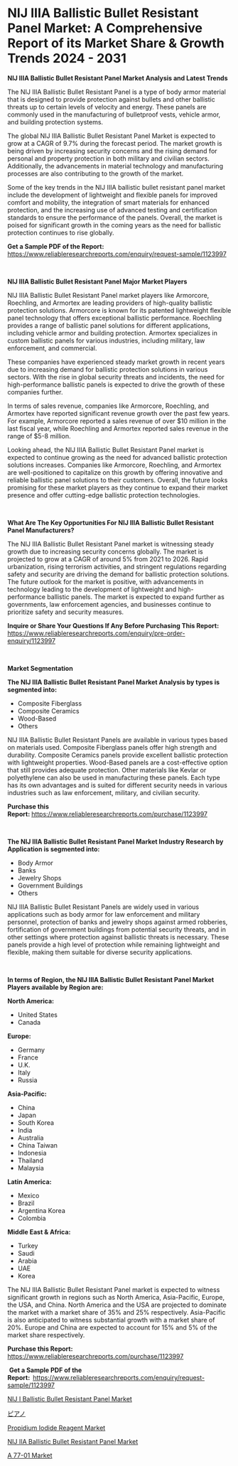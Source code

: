 <p><h1>NIJ IIIA Ballistic Bullet Resistant Panel Market: A Comprehensive Report of its Market Share & Growth Trends 2024 - 2031</h1></p><p><strong>NIJ IIIA Ballistic Bullet Resistant Panel Market Analysis and Latest Trends</strong></p>
<p><p>The NIJ IIIA Ballistic Bullet Resistant Panel is a type of body armor material that is designed to provide protection against bullets and other ballistic threats up to certain levels of velocity and energy. These panels are commonly used in the manufacturing of bulletproof vests, vehicle armor, and building protection systems.</p><p>The global NIJ IIIA Ballistic Bullet Resistant Panel Market is expected to grow at a CAGR of 9.7% during the forecast period. The market growth is being driven by increasing security concerns and the rising demand for personal and property protection in both military and civilian sectors. Additionally, the advancements in material technology and manufacturing processes are also contributing to the growth of the market.</p><p>Some of the key trends in the NIJ IIIA ballistic bullet resistant panel market include the development of lightweight and flexible panels for improved comfort and mobility, the integration of smart materials for enhanced protection, and the increasing use of advanced testing and certification standards to ensure the performance of the panels. Overall, the market is poised for significant growth in the coming years as the need for ballistic protection continues to rise globally.</p></p>
<p><strong>Get a Sample PDF of the Report:&nbsp;</strong> <a href="https://www.reliableresearchreports.com/enquiry/request-sample/1123997">https://www.reliableresearchreports.com/enquiry/request-sample/1123997</a></p>
<p>&nbsp;</p>
<p><strong>NIJ IIIA Ballistic Bullet Resistant Panel Major Market Players</strong></p>
<p><p>NIJ IIIA Ballistic Bullet Resistant Panel market players like Armorcore, Roechling, and Armortex are leading providers of high-quality ballistic protection solutions. Armorcore is known for its patented lightweight flexible panel technology that offers exceptional ballistic performance. Roechling provides a range of ballistic panel solutions for different applications, including vehicle armor and building protection. Armortex specializes in custom ballistic panels for various industries, including military, law enforcement, and commercial.</p><p>These companies have experienced steady market growth in recent years due to increasing demand for ballistic protection solutions in various sectors. With the rise in global security threats and incidents, the need for high-performance ballistic panels is expected to drive the growth of these companies further.</p><p>In terms of sales revenue, companies like Armorcore, Roechling, and Armortex have reported significant revenue growth over the past few years. For example, Armorcore reported a sales revenue of over $10 million in the last fiscal year, while Roechling and Armortex reported sales revenue in the range of $5-8 million.</p><p>Looking ahead, the NIJ IIIA Ballistic Bullet Resistant Panel market is expected to continue growing as the need for advanced ballistic protection solutions increases. Companies like Armorcore, Roechling, and Armortex are well-positioned to capitalize on this growth by offering innovative and reliable ballistic panel solutions to their customers. Overall, the future looks promising for these market players as they continue to expand their market presence and offer cutting-edge ballistic protection technologies.</p></p>
<p>&nbsp;</p>
<p><strong>What Are The Key Opportunities For NIJ IIIA Ballistic Bullet Resistant Panel Manufacturers?</strong></p>
<p><p>The NIJ IIIA Ballistic Bullet Resistant Panel market is witnessing steady growth due to increasing security concerns globally. The market is projected to grow at a CAGR of around 5% from 2021 to 2026. Rapid urbanization, rising terrorism activities, and stringent regulations regarding safety and security are driving the demand for ballistic protection solutions. The future outlook for the market is positive, with advancements in technology leading to the development of lightweight and high-performance ballistic panels. The market is expected to expand further as governments, law enforcement agencies, and businesses continue to prioritize safety and security measures.</p></p>
<p><strong>Inquire or Share Your Questions If Any Before Purchasing This Report:</strong> <a href="https://www.reliableresearchreports.com/enquiry/pre-order-enquiry/1123997">https://www.reliableresearchreports.com/enquiry/pre-order-enquiry/1123997</a></p>
<p>&nbsp;</p>
<p><strong>Market Segmentation</strong></p>
<p><strong>The NIJ IIIA Ballistic Bullet Resistant Panel Market Analysis by types is segmented into:</strong></p>
<p><ul><li>Composite Fiberglass</li><li>Composite Ceramics</li><li>Wood-Based</li><li>Others</li></ul></p>
<p><p>NIJ IIIA Ballistic Bullet Resistant Panels are available in various types based on materials used. Composite Fiberglass panels offer high strength and durability. Composite Ceramics panels provide excellent ballistic protection with lightweight properties. Wood-Based panels are a cost-effective option that still provides adequate protection. Other materials like Kevlar or polyethylene can also be used in manufacturing these panels. Each type has its own advantages and is suited for different security needs in various industries such as law enforcement, military, and civilian security.</p></p>
<p><strong>Purchase this Report:&nbsp;</strong><a href="https://www.reliableresearchreports.com/purchase/1123997">https://www.reliableresearchreports.com/purchase/1123997</a></p>
<p>&nbsp;</p>
<p><strong>The NIJ IIIA Ballistic Bullet Resistant Panel Market Industry Research by Application is segmented into:</strong></p>
<p><ul><li>Body Armor</li><li>Banks</li><li>Jewelry Shops</li><li>Government Buildings</li><li>Others</li></ul></p>
<p><p>NIJ IIIA Ballistic Bullet Resistant Panels are widely used in various applications such as body armor for law enforcement and military personnel, protection of banks and jewelry shops against armed robberies, fortification of government buildings from potential security threats, and in other settings where protection against ballistic threats is necessary. These panels provide a high level of protection while remaining lightweight and flexible, making them suitable for diverse security applications.</p></p>
<p>&nbsp;</p>
<p><strong>In terms of Region, the NIJ IIIA Ballistic Bullet Resistant Panel Market Players available by Region are:</strong></p>
<p>
    <p> <strong> North America: </strong>
        <ul>
            <li>United States</li>
            <li>Canada</li>
        </ul>
        </p> 
    <p> <strong> Europe: </strong>
        <ul>
            <li>Germany</li>
            <li>France</li>
            <li>U.K.</li>
            <li>Italy</li>
            <li>Russia</li>
        </ul>
        </p> 
    <p> <strong> Asia-Pacific: </strong>
        <ul>
            <li>China</li>
            <li>Japan</li>
            <li>South Korea</li>
            <li>India</li>
            <li>Australia</li>
            <li>China Taiwan</li>
            <li>Indonesia</li>
            <li>Thailand</li>
            <li>Malaysia</li>
        </ul>
        </p> 
    <p> <strong> Latin America: </strong>
        <ul>
            <li>Mexico</li>
            <li>Brazil</li>
            <li>Argentina Korea</li>
            <li>Colombia</li>
        </ul>
        </p> 
    <p> <strong> Middle East & Africa: </strong>
        <ul>
            <li>Turkey</li>
            <li>Saudi</li>
            <li>Arabia</li>
            <li>UAE</li>
            <li>Korea</li>
        </ul>
    </p>
    </p>
<p><p>The NIJ IIIA Ballistic Bullet Resistant Panel market is expected to witness significant growth in regions such as North America, Asia-Pacific, Europe, the USA, and China. North America and the USA are projected to dominate the market with a market share of 35% and 25% respectively. Asia-Pacific is also anticipated to witness substantial growth with a market share of 20%. Europe and China are expected to account for 15% and 5% of the market share respectively.</p></p>
<p><strong>Purchase this Report: </strong><a href="https://www.reliableresearchreports.com/purchase/1123997">https://www.reliableresearchreports.com/purchase/1123997</a></p>
<p>&nbsp;<strong>Get a Sample PDF of the Report:&nbsp;&nbsp;</strong><a href="https://www.reliableresearchreports.com/enquiry/request-sample/1123997">https://www.reliableresearchreports.com/enquiry/request-sample/1123997</a></p>
<p><strong></strong></p>
<p><p><a href="https://github.com/jj19131/Market-Research-Report-List-1/blob/main/nij-i-ballistic-bullet-resistant-panel-market.md">NIJ I Ballistic Bullet Resistant Panel Market</a></p><p><a href="https://github.com/dzy793153605/Market-Research-Report-List-1/blob/main/6144914194509.md">ピアノ</a></p><p><a href="https://issuu.com/reportprime-2/docs/propidium-iodide-reagent-market-size-2030.pptx">Propidium Iodide Reagent Market</a></p><p><a href="https://github.com/jodemen/Market-Research-Report-List-1/blob/main/nij-iia-ballistic-bullet-resistant-panel-market.md">NIJ IIA Ballistic Bullet Resistant Panel Market</a></p><p><a href="https://issuu.com/reportprime-2/docs/a-77-01-market-size-2030.pptx">A 77-01 Market</a></p></p>